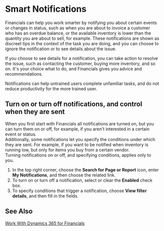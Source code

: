 <properties
	pageTitle="Smart Notifications | Financials"
        description="Smart notifications give you advice and recommendations."
        services="project-madeira"
        documentationCenter=""
        authors="edupont04"
/>
<tags
    ms.service="project-madeira"
    ms.topic="article"
    ms.devlang="na"
    ms.tgt_pltfrm="na"
    ms.workload="na"
    ms.date="08/08/2016"
    ms.author="edupont04" />

# Smart Notifications
Financials can help you work smarter by notifying you about certain events or changes in status, such as when you are about to invoice a customer who has an overdue balance, or the available inventory is lower than the quantity you are about to sell, for example. These notifications are shown as discreet tips in the context of the task you are doing, and you can choose to ignore the notification or to see details about the issue.  

If you choose to see details for a notification, you can take action to resolve the issue, such as contacting the customer, buying more inventory, and so on. It's your choice what to do, and Financials gives you advice and recommendations.  

Notifications can help untrained users complete unfamiliar tasks, and do not reduce productivity for the more trained user.  

## Turn on or turn off notifications, and control when they are sent
When you first start with Financials all notifications are turned on, but you can turn them on or off, for example, if you aren't interested in a certain event or status.   
Additionally, some notifications let you specify the conditions under which they are sent. For example, if you want to be notified when inventory is running low, but only for items you buy from a certain vendor.  
Turning notifications on or off, and specifying conditions, applies only to you.  

1. In the top right corner, choose the **Search for Page or Report** icon, enter **My Notifications**, and then choose the related link.
2. To turn on or turn off a notification, select or clear the **Enabled** check box.
3. To specify conditions that trigger a notification, choose **View filter details**, and then fill in the fields.  

## See Also  
[Work With Dynamics 365 for Financials](ui-work-product.md)